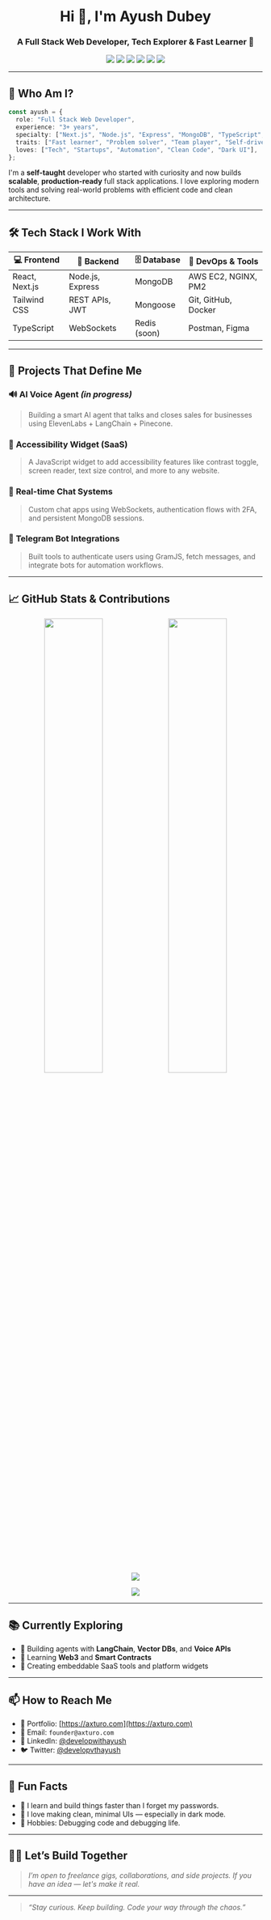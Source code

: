 <h1 align="center">Hi 👋, I'm Ayush Dubey</h1>
<h3 align="center">A Full Stack Web Developer, Tech Explorer & Fast Learner 🚀</h3>

<p align="center">
  <img src="https://img.shields.io/badge/Code-JavaScript-informational?style=flat&logo=javascript&logoColor=white&color=F7DF1E" />
  <img src="https://img.shields.io/badge/Code-TypeScript-blue?style=flat&logo=typescript&logoColor=white" />
  <img src="https://img.shields.io/badge/Framework-Next.js-black?style=flat&logo=nextdotjs" />
  <img src="https://img.shields.io/badge/Backend-Node.js-brightgreen?style=flat&logo=node.js" />
  <img src="https://img.shields.io/badge/Database-MongoDB-green?style=flat&logo=mongodb" />
  <img src="https://img.shields.io/badge/Cloud-AWS-orange?style=flat&logo=amazonaws" />
</p>

---

## 🧠 Who Am I?

```ts
const ayush = {
  role: "Full Stack Web Developer",
  experience: "3+ years",
  specialty: ["Next.js", "Node.js", "Express", "MongoDB", "TypeScript", "WebSockets"],
  traits: ["Fast learner", "Problem solver", "Team player", "Self-driven"],
  loves: ["Tech", "Startups", "Automation", "Clean Code", "Dark UI"],
};
```

I'm a **self-taught** developer who started with curiosity and now builds **scalable**, **production-ready** full stack applications. I love exploring modern tools and solving real-world problems with efficient code and clean architecture.

---

## 🛠️ Tech Stack I Work With

| 💻 Frontend        | 🔧 Backend         | 🗄️ Database     | 🚀 DevOps & Tools     |
|-------------------|--------------------|----------------|------------------------|
| React, Next.js    | Node.js, Express   | MongoDB        | AWS EC2, NGINX, PM2    |
| Tailwind CSS      | REST APIs, JWT     | Mongoose       | Git, GitHub, Docker    |
| TypeScript        | WebSockets         | Redis (soon)   | Postman, Figma         |

---

## 📂 Projects That Define Me

### 🔊 **AI Voice Agent** *(in progress)*
> Building a smart AI agent that talks and closes sales for businesses using ElevenLabs + LangChain + Pinecone.

### 🧩 **Accessibility Widget (SaaS)**
> A JavaScript widget to add accessibility features like contrast toggle, screen reader, text size control, and more to any website.

### 💬 **Real-time Chat Systems**
> Custom chat apps using WebSockets, authentication flows with 2FA, and persistent MongoDB sessions.

### 🧠 **Telegram Bot Integrations**
> Built tools to authenticate users using GramJS, fetch messages, and integrate bots for automation workflows.

---

## 📈 GitHub Stats & Contributions

<p align="center">
  <img src="https://github-readme-stats.vercel.app/api?username=DevelopWithAyush&show_icons=true&theme=radical" width="48%" />
  <img src="https://github-readme-streak-stats.herokuapp.com/?user=DevelopWithAyush&theme=radical" width="48%" />
</p>

<p align="center">
  <img src="https://github-profile-trophy.vercel.app/?username=DevelopWithAyush&theme=radical&row=1&column=7" />
</p>

<p align="center">
  <img src="https://github-readme-activity-graph.vercel.app/graph?username=DevelopWithAyush&bg_color=0d1117&color=58a6ff&line=3fb950&point=ffffff&area=true&hide_border=true" />
</p>

---

## 📚 Currently Exploring

- 🤖 Building agents with **LangChain**, **Vector DBs**, and **Voice APIs**
- 🧠 Learning **Web3** and **Smart Contracts**
- 🔗 Creating embeddable SaaS tools and platform widgets

---

## 📫 How to Reach Me

- 🔗 Portfolio: [https://axturo.com](https://axturo.com)
- 📧 Email: `founder@axturo.com`
- 💼 LinkedIn: [@developwithayush](https://www.linkedin.com/in/developwithayush)
- 🐦 Twitter: [@developvthayush](https://x.com/developvthayush)

---

## 🧘 Fun Facts

- 🧠 I learn and build things faster than I forget my passwords.
- 🎯 I love making clean, minimal UIs — especially in dark mode.
- 🧩 Hobbies: Debugging code and debugging life.

---

## 🧑‍💻 Let’s Build Together

> *I’m open to freelance gigs, collaborations, and side projects. If you have an idea — let's make it real.*

---

> _“Stay curious. Keep building. Code your way through the chaos.”_
